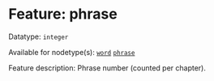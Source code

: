 # Feature: phrase

Datatype: `integer`

Available for nodetype(s): [`word`](wordnodefeatures.md) [`phrase`](phrasenodefeatures.md)

Feature description: Phrase number (counted per chapter).
